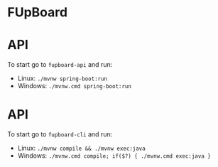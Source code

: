 # FUpBoard

# API
To start go to `fupboard-api` and run:
* Linux: `./mvnw spring-boot:run`
* Windows: `./mvnw.cmd spring-boot:run`

# API
To start go to `fupboard-cli` and run:
* Linux: `./mvnw compile && ./mvnw exec:java`
* Windows: `./mvnw.cmd compile; if($?) { ./mvnw.cmd exec:java }`
